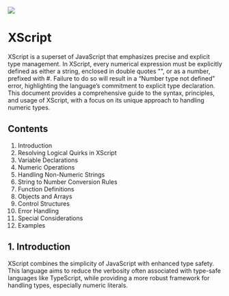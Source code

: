 ![](https://raw.githubusercontent.com/jjcxdev/xscript/ea8451abf5067962dded6d240aef25524f51ca45/xs_sm.svg)

# XScript
XScript is a superset of JavaScript that emphasizes precise and explicit type management. In XScript, every numerical expression must be explicitly defined as either a string, enclosed in double quotes "", or as a number, prefixed with #. Failure to do so will result in a “Number type not defined” error, highlighting the language’s commitment to explicit type declaration. This document provides a comprehensive guide to the syntax, principles, and usage of XScript, with a focus on its unique approach to handling numeric types.

## Contents

1.	Introduction
2.	Resolving Logical Quirks in XScript
3.	Variable Declarations
4.	Numeric Operations
5.	Handling Non-Numeric Strings
6.	String to Number Conversion Rules
7.	Function Definitions
8.	Objects and Arrays
9.	Control Structures
10.	Error Handling
11.	Special Considerations
12.	Examples

## 1. Introduction

XScript combines the simplicity of JavaScript with enhanced type safety. This language aims to reduce the verbosity often associated with type-safe languages like TypeScript, while providing a more robust framework for handling types, especially numeric literals.
